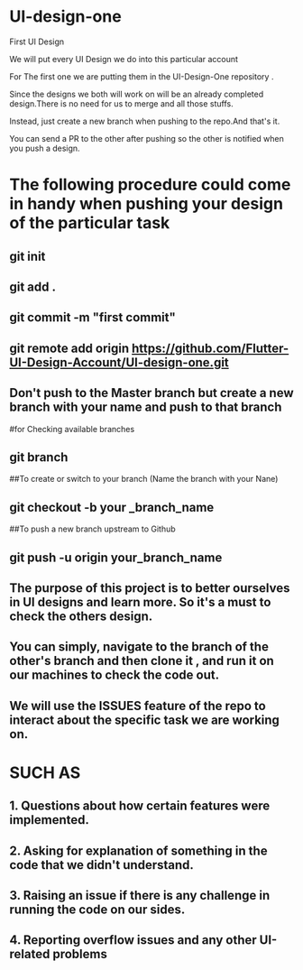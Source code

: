 # UI-design-one
First UI Design


We will put every UI Design we do into this particular account

For The first one we are putting them in the UI-Design-One repository .

Since the designs we both will work on will be an already completed design.There is no need for us to merge and all those stuffs.

Instead, just create a new branch when pushing to the repo.And that's it.

You can send a PR to the other after pushing so the other is notified when you push a design.



# The following procedure could come in handy when pushing your design of the particular task

## git init

## git add .

## git commit -m "first commit"

## git remote add origin https://github.com/Flutter-UI-Design-Account/UI-design-one.git

## Don't push to the Master branch but create a new branch with your name and push to that branch

#for Checking available branches

## git branch

##To create or switch to your branch (Name the branch with your Nane)
## git checkout -b your _branch_name

##To push a new branch upstream to Github
## git push -u origin your_branch_name


## The purpose of this project is to better ourselves in UI designs and learn more. So it's a must to check the others design.

## You can simply, navigate to the branch of the other's branch and then clone it , and run it on our machines to check the code out.

## We will use the ISSUES feature of the repo to interact about the specific task we are working on.

# SUCH AS 
## 1. Questions about how certain features were implemented.

## 2. Asking for explanation of something in the code that we didn't understand.

## 3. Raising an issue if there is any challenge in running the code on our sides.

## 4. Reporting overflow issues and any other UI-related problems


